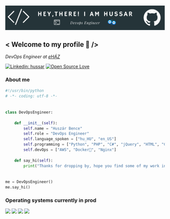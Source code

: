 ![Header](./img/hussar-header-image.png)
<h2> < Welcome to my profile 👋 /> </h2>
<p><em>DevOps Engineer at <a href="https://www.ehaz.hu/">eHÁZ</em></p>

[![Linkedin: hussar](https://img.shields.io/badge/-hussar-blue?style=flat-square&logo=Linkedin&logoColor=white&link=https://www.linkedin.com/in/bence-huszar-130b9227a/)](https://www.linkedin.com/in/bence-huszar-130b9227a/)
[![Open Source Love](https://badges.frapsoft.com/os/v1/open-source.svg?v=102)](https://github.com/ellerbrock/open-source-badge/)

### About me
```python
#!/usr/bin/python
# -*- coding: utf-8 -*-


class DevOpsEngineer:

    def __init__(self):
        self.name = "Huszár Bence"
        self.role = "DevOps Engineer"
        self.language_spoken = ["hu_HU", "en_US"]
        self.programming = ["Python", "PHP", "C#", "jQuery", "HTML", "CSS", "JS", "AJAX"]
        self.devOps = ["AWS", "Docker🐳", "Nginx"]

    def say_hi(self):
        print("Thanks for dropping by, hope you find some of my work interesting.")


me = DevOpsEngineer()
me.say_hi()
```

### Operating systems currently in prod
<div>
<a href="https://archlinux.org"><img src="https://img.shields.io/badge/Arch_Linux-1793D1?style=for-the-badge&logo=arch-linux&logoColor=white"></a>
<a href="https://www.microsoft.com/en-us/windows/?r=1"><img src="https://img.shields.io/badge/Windows-0078D6?style=for-the-badge&logo=windows&logoColor=white"></a>
<a href="https://ubuntu.com/"><img src="https://img.shields.io/badge/Ubuntu-E95420?style=for-the-badge&logo=ubuntu&logoColor=white"></a>
<a href="https://www.centos.org/"><img src="https://img.shields.io/badge/Cent%20OS-262577?style=for-the-badge&logo=CentOS&logoColor=white"></a>
</div>
